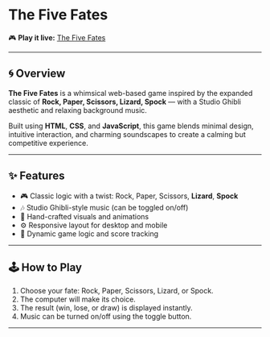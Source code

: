 # The Five Fates

🎮 **Play it live:** [The Five Fates](https://muiisie.github.io/The-Five-Fates/)

---

## 🌀 Overview

**The Five Fates** is a whimsical web-based game inspired by the expanded classic of **Rock, Paper, Scissors, Lizard, Spock** — with a Studio Ghibli aesthetic and relaxing background music.

Built using **HTML**, **CSS**, and **JavaScript**, this game blends minimal design, intuitive interaction, and charming soundscapes to create a calming but competitive experience.

---

## ✨ Features

- 🎮 Classic logic with a twist: Rock, Paper, Scissors, **Lizard**, **Spock**
- 🎶 Studio Ghibli-style music (can be toggled on/off)
- 🌸 Hand-crafted visuals and animations
- ⚙️ Responsive layout for desktop and mobile
- 🧠 Dynamic game logic and score tracking

---

## 🕹️ How to Play

1. Choose your fate: Rock, Paper, Scissors, Lizard, or Spock.
2. The computer will make its choice.
3. The result (win, lose, or draw) is displayed instantly.
4. Music can be turned on/off using the toggle button.

---



